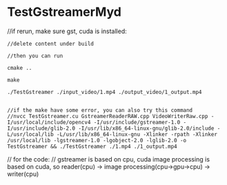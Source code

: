 # TestGstreamerMyd

//if rerun, make sure gst, cuda is installed:

    //delete content under build

    //then you can run 

    cmake ..
    
    make
    
    ./TestGstreamer ./input_video/1.mp4 ./output_video/1_output.mp4


    //if the make have some error, you can also try this command
    //nvcc TestGstreamer.cu GstreamerReaderRAW.cpp VideoWriterRaw.cpp -I/usr/local/include/opencv4 -I/usr/include/gstreamer-1.0 -I/usr/include/glib-2.0 -I/usr/lib/x86_64-linux-gnu/glib-2.0/include -L/usr/local/lib -L/usr/lib/x86_64-linux-gnu -Xlinker -rpath -Xlinker /usr/local/lib -lgstreamer-1.0 -lgobject-2.0 -lglib-2.0 -o TestGstreamer && ./TestGstreamer ./1.mp4 ./1_output.mp4



// for the code:
// gstreamer is based on cpu, cuda image processing is based on cuda, so reader(cpu) -> image processing(cpu->gpu->cpu) -> writer(cpu)


